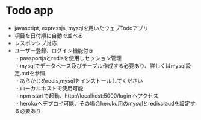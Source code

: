 # Todo app

- javascript, expressjs, mysqlを用いたウェブTodoアプリ<br>
- 項目を日付順に自動で並べる
- レスポンシブ対応<br>
- ユーザー登録、ログイン機能付き<br>
・passportjsとredisを使用しセッション管理<br>
・mysqlでデータベース及びテーブル作成する必要あり、詳しくはmysql設定.mdを参照<br>
・あらかじめredis,mysqlをインストールしてください<br>
・ローカルホストで使用可能<br>
・npm startで起動、http://localhost:5000/login へアクセス<br>
・herokuへデプロイ可能、その場合heroku用のmysqlとrediscloudを設定する必要あり<br>
